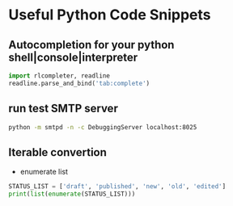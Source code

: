 # Useful Python Code Snippets

## Autocompletion for your python shell|console|interpreter

```py
import rlcompleter, readline
readline.parse_and_bind('tab:complete')
```

## run test SMTP server

```sh
python -m smtpd -n -c DebuggingServer localhost:8025
```

## Iterable convertion

- enumerate list

```py
STATUS_LIST = ['draft', 'published', 'new', 'old', 'edited']
print(list(enumerate(STATUS_LIST)))
```
